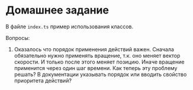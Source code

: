 
Домашнее задание
================

В файле `index.ts` пример использования классов. 

Вопросы:

1) Оказалось что порядок применения действий важен. 
   Сначала обязательно нужно применять вращение, т.к. оно меняет
   вектор скорости. И только после этого меняет позицию.
   Иначе вращение применится через один шаг времени.
   Как теперь эту проблему решать?
   В документации указывать порядок или вводить свойство
   приоритета действий?